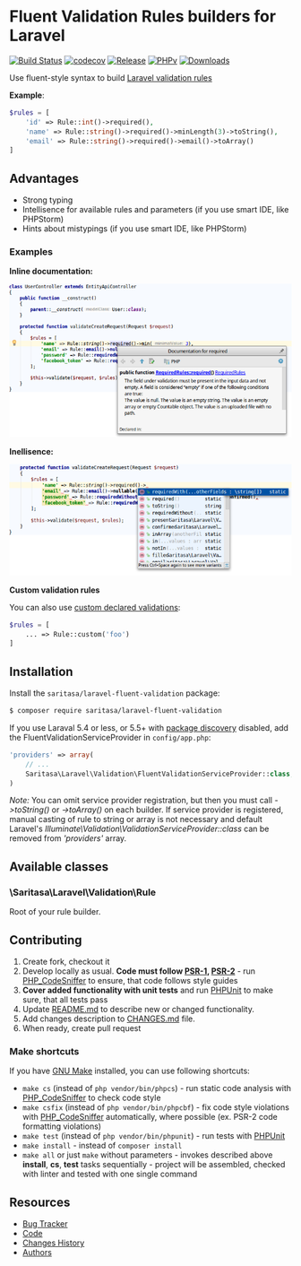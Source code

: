 # Fluent Validation Rules builders for Laravel

[![Build Status](https://travis-ci.org/Saritasa/php-laravel-fluent-validation.svg?branch=master)](https://travis-ci.org/Saritasa/php-laravel-fluent-validation)
[![codecov](https://codecov.io/gh/Saritasa/php-laravel-fluent-validation/branch/master/graph/badge.svg)](https://codecov.io/gh/Saritasa/php-laravel-fluent-validation)
[![Release](https://img.shields.io/github/release/saritasa/php-laravel-fluent-validation.svg)](https://github.com/Saritasa/php-laravel-fluent-validation/releases)
[![PHPv](https://img.shields.io/packagist/php-v/saritasa/laravel-fluent-validation.svg)](http://www.php.net)
[![Downloads](https://img.shields.io/packagist/dt/saritasa/laravel-fluent-validation.svg)](https://packagist.org/packages/saritasa/laravel-fluent-validation)

Use fluent-style syntax to build [Laravel validation rules](https://laravel.com/docs/5.4/validation#available-validation-rules)

**Example**:
```php
$rules = [
    'id' => Rule::int()->required(),
    'name' => Rule::string()->required()->minLength(3)->toString(),
    'email' => Rule::string()->required()->email()->toArray()
]
```
## Advantages
* Strong typing
* Intellisence for available rules and parameters (if you use smart IDE, like PHPStorm)
* Hints about mistypings (if you use smart IDE, like PHPStorm)

### Examples
**Inline documentation:**

![Inline documentation](docs/inline_docs.png)

**Inellisence:**

![Intelisence](docs/intellisence.png)

**Custom validation rules**

You can also use [custom declared validations](https://laravel.com/docs/5.4/validation#custom-validation-rules):

```php
$rules = [
    ... => Rule::custom('foo')
]
```


## Installation

Install the ```saritasa/laravel-fluent-validation``` package:

```bash
$ composer require saritasa/laravel-fluent-validation
```

If you use Laraval 5.4 or less,
or 5.5+ with [package discovery](https://laravel.com/docs/5.5/packages#package-discovery) disabled,
add the FluentValidationServiceProvider in ``config/app.php``:

```php
'providers' => array(
    // ...
    Saritasa\Laravel\Validation\FluentValidationServiceProvider::class,
)
```
*Note:* You can omit service provider registration, but then you must call
*->toString()* or *->toArray()* on each builder.
If service provider is registered, manual casting of rule to string or array
is not necessary and default Laravel's *Illuminate\Validation\ValidationServiceProvider::class* 
can be removed from *'providers'* array.


## Available classes

### \Saritasa\Laravel\Validation\Rule
Root of your rule builder.

## Contributing

1. Create fork, checkout it
2. Develop locally as usual. **Code must follow [PSR-1](http://www.php-fig.org/psr/psr-1/), [PSR-2](http://www.php-fig.org/psr/psr-2/)** -
    run [PHP_CodeSniffer](https://github.com/squizlabs/PHP_CodeSniffer) to ensure, that code follows style guides
3. **Cover added functionality with unit tests** and run [PHPUnit](https://phpunit.de/) to make sure, that all tests pass
4. Update [README.md](README.md) to describe new or changed functionality.
5. Add changes description to [CHANGES.md](CHANGES.md) file.
6. When ready, create pull request

### Make shortcuts

If you have [GNU Make](https://www.gnu.org/software/make/) installed, you can use following shortcuts:

* ```make cs``` (instead of ```php vendor/bin/phpcs```) -
    run static code analysis with [PHP_CodeSniffer](https://github.com/squizlabs/PHP_CodeSniffer)
    to check code style
* ```make csfix``` (instead of ```php vendor/bin/phpcbf```) -
    fix code style violations with [PHP_CodeSniffer](https://github.com/squizlabs/PHP_CodeSniffer)
    automatically, where possible (ex. PSR-2 code formatting violations)
* ```make test``` (instead of ```php vendor/bin/phpunit```) -
    run tests with [PHPUnit](https://phpunit.de/)
* ```make install``` - instead of ```composer install```
* ```make all``` or just ```make``` without parameters -
    invokes described above **install**, **cs**, **test** tasks sequentially -
    project will be assembled, checked with linter and tested with one single command

## Resources

* [Bug Tracker](http://github.com/saritasa/php-laravel-fluent-validation/issues)
* [Code](http://github.com/saritasa/php-laravel-fluent-validation)
* [Changes History](CHANGES.md)
* [Authors](http://github.com/saritasa/php-laravel-fluent-validation/contributors)
